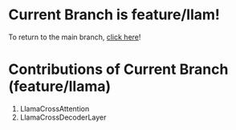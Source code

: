 # Current Branch is feature/llam!
To return to the main branch, [click here](https://github.com/JakeFRCSE/CrossDecoder)!

# Contributions of Current Branch (feature/llama)
1. LlamaCrossAttention
2. LlamaCrossDecoderLayer
